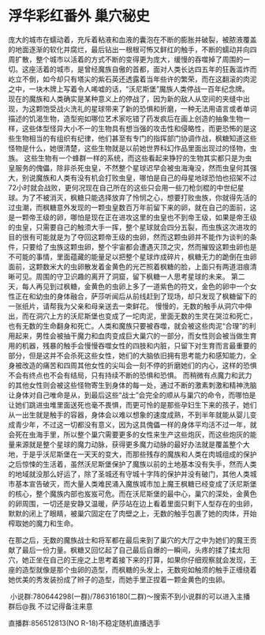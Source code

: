 # 浮华彩红番外 巢穴秘史

庞大的城市在蠕动着，充斥着粘液和血液的囊泡在不断的膨胀并破裂，被脓液覆盖的地面逐渐的软化并腐烂，最后钻出一根根可怖又鲜红的触手，不断的蠕动并向四周扩散，整个城市以活着的方式不断的变得更为庞大，缓慢的吞噬掉了周围的一切。这座活着的城市，是曾经魔族自傲的首都，面对人类长达四五年的狂轰滥炸而屹立不倒，如今却只有塔尖的紫石英还透露着当年些许的繁荣，而在这翻滚的肉泥之中，一块木牌上写着令人唏嘘的话，“沃尼斯堡”魔族人类停战一百年纪念牌。
现在的魔族和人类确实是某种意义上的停战了，因为新的敌人从空间的夹缝中出现，为这颗饱受战火洗礼的星球带来了新的恐惧和折磨，一种无法用语言或者单词描述的饥渴生物，造型宛如哪位艺术家吃错了药发疯后在画上创造的抽象生物一样，这些体型怪异大小不一的生物具有想当强的攻击性和侵略性，而更恐怖的是这些生物相当的有组织有纪律，他们甚至有专门的指挥部门协调作战，枫糖知道这些怪物是什么，她很清楚，这些生物就是以前她世界科幻作品里面出现过的怪物，虫族。
这些生物有一个蜂群一样的系统，而这些看起来狰狞的生物其实都只是为虫皇服务的傀儡，除非杀死虫皇，不然整个星球迟早会被虫海淹没，然而虫皇何其强大，别说魔族和人类有没有机会打败虫皇，哪怕是自己的母星地球恐怕也招架不过72小时就会战败，更何况现在自己所在的这些只会用一些刀枪剑棍的中世纪星球。为了不被消灭，枫糖只能选择放弃了怜悯之心，想要打败虫族，你就得先活的过虫潮，而枫糖意外发现的一颗虫皇数百万年前留下来的卵，就在自己的面前，这是一颗帝王级的卵，哪怕是现在正在进攻这里的虫皇也不到帝王级，如果是帝王级的虫皇，只需要自己的触须大手一挥，整个星球就会四分五裂，而虫族这次进攻的目的很有可能就是为了夺回这颗帝王级的虫卵，然而这颗虫卵并不能作为谈判的条件，只要给了虫族这颗虫卵，整个宇宙都会遭遇灭顶之灾，然而摧毁这颗虫卵也是不可能的事情，里面蕴藏的能量足以把整个星球炸成碎片，枫糖无力的跪倒在虫卵面前，这颗数米大的虫卵散发着金黄色的光芒照着枫糖的脸，上面只有两道泪痕清晰可见。周围的守卫识趣的离开了洞窟，留下枫糖一人思考星球的未来。
第二天，每人再见到过枫糖，金黄色的虫卵上多了一道紫色的符文，金色的卵中一个女性正在和幼虫的身体融合，萨莎听闻后从前线赶到了现场，却只发现了枫糖留下的一张纸片，请帮我为父亲和母亲送去一束鲜花。
慢慢的，无数的触手从洞穴中伸出，而在洞穴上方的沃尼斯堡也变成了一坨肉泥，里面无数的生灵在哭泣和死亡，也有无数的生命翻身和死亡。人类和魔族只要被吞噬，就会被这些肉泥“合理”的利用起来，男性会被抽干魔力和血肉变成巨大巢穴的一部分，而女性则会被当做生育用的机器，残暴的触手会慢慢吞噬女性的四肢和内脏，只留下对生育而言最重要的部分，但是这并不会杀死这些女性，她们的大脑依旧拥有思考能力和感知能力，全身被改造的痛苦和四周其他女性的尖叫会一刻不停的折磨她们的内心，这样的恐惧不会有终点也不会有结局，只有持续不断的恐惧和恐惧。
而稍微有点魔力和武力的其他女性则会被这些怪物寄生到身体的每一处，通过不断的激素刺激和精神洗脑让身体对自己唯命是从，到最后这些“战士”会完全的顺从与巢穴的命令，而哪怕是让她们跳进虫堆里面送死也毫不畏惧，而更可怜的是那些孕妇生下来的孩子，她们从一出生就是触手的容器，身体会以难以想象的速度成熟，不到半年就能从婴儿变成青少年，不过这一切都没有意义，因为这具傀儡一样的身体平均活不过一年，就会死在虫海手里，所以整个巢穴需要更多的女性来生产这些炮灰，而这些炮灰的能量来源就是整个星球的魔力动脉，获得更多魔力动脉的最好办法就是覆盖整个大地，于是乎沃尼斯堡在一天天的变大，而那些残存的魔族和人类在肉城组成的保护之后惊悚的生活着，虽然沃尼斯堡保护了魔族以前的土地基本没有失手，然而人类的地域就没那么好运了，除了圣城还有守城十字阵的保护并没有破门，其他人类城市基本宣告破灭，而大量人类难民涌入魔族城市加上魔王枫糖已经变成了沃尼斯堡的核心，整个魔族内部也岌岌可危。而在沃尼斯堡的最中心，巢穴的深处，金黄色的卵周围，一切还是安静又温暖，萨莎站在边上看着里面只剩下人型存在的虫卵，默默的闭上了眼睛，被巢穴固定在了肉壁之上，无数的触手包裹了她的肉体，开始榨取她的魔力和生命。

在那之后，无数的魔族战士和将军都在最后来到了巢穴的大厅之中为她们的魔王贡献了最后一份力量。枫糖又回忆起了自己最后自爆的一瞬间，头疼的揉了揉太阳穴，她正坐在自己的王座之上思考着接下来的打算，如果你仔细观察就会发现，王座的造型就像是那个虫卵的造型，而枫糖的头发上，无数宛如触须的触手正缠绕着她优美的秀发装扮成了辫子的造型，而她手里正捏着一颗金黄色的虫卵。

 小说群:780644298(一群)/786316180(二群)～搜索不到小说群的可以进入主播群后@我 不过记得备注来意

直播群:856512813(NO R-18)不稳定随机直播选手